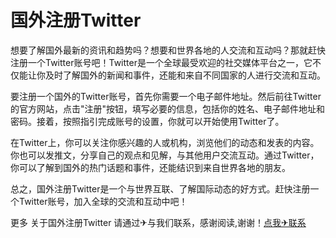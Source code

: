 # 国外注册Twitter

想要了解国外最新的资讯和趋势吗？想要和世界各地的人交流和互动吗？那就赶快注册一个Twitter账号吧！Twitter是一个全球最受欢迎的社交媒体平台之一，它不仅能让你及时了解国外的新闻和事件，还能和来自不同国家的人进行交流和互动。

要注册一个国外的Twitter账号，首先你需要一个电子邮件地址。然后前往Twitter的官方网站，点击"注册"按钮，填写必要的信息，包括你的姓名、电子邮件地址和密码。接着，按照指引完成账号的设置，你就可以开始使用Twitter了。

在Twitter上，你可以关注你感兴趣的人或机构，浏览他们的动态和发表的内容。你也可以发推文，分享自己的观点和见解，与其他用户交流互动。通过Twitter，你可以了解到国外的热门话题和事件，还能结识到来自世界各地的朋友。

总之，国外注册Twitter是一个与世界互联、了解国际动态的好方式。赶快注册一个Twitter账号，加入全球的交流和互动中吧！

更多 关于国外注册Twitter 请通过✈与我们联系，感谢阅读,谢谢！[点我✈联系](https://lm.k02.cc)